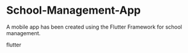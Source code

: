 # School-Management-App
A mobile app has been created using the Flutter Framework for school management.

flutter 

